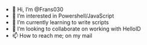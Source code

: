 - 👋 Hi, I’m @Frans030
- 👀 I’m interested in Powershell/JavaScript 
- 🌱 I’m currently learning to write scripts
- 💞️ I’m looking to collaborate on working with HelloID
- 📫 How to reach me; on my mail

<!---
Frans030/Frans030 is a ✨ special ✨ repository because its `README.md` (this file) appears on your GitHub profile.
You can click the Preview link to take a look at your changes.
--->

